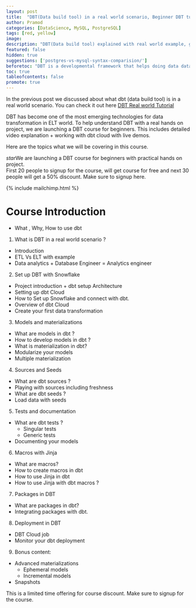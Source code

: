 ```yaml
---
layout: post
title:  "DBT(Data build tool) in a real world scenario, Beginner DBT tutorial"
author: Pramod
categories: [DataScience, MySQL, PostgreSQL]
tags: [red, yellow]
image: 
description: "DBT(Data build tool) explained with real world example, going from ETL to ELT and where exactly dbt fits in data transformation. DBT as it stands for data build tool connects with your data warehouse directly and can interact with all data reads and writes. If you want to perform some data analysis all we need to do is write simple SELECT queries on the raw data table. Once you write your SELECT query and run it, DBT automatically takes care of fetching the data, applying all different validations, logics and writes the data back into your warehouse."
featured: false
hidden: true
suggestions: ['postgres-vs-mysql-syntax-comparision/']
beforetoc: "DBT is a developmental framework that helps doing data data tranformation with simple SELECT queris. "
toc: true
tableofcontents: false
promote: true
---
```


In the previous post we discussed about what dbt (data build tool) is in a real world scenario. You can check it out here [DBT Real world Tutorial](/dbt-tutorial-real-world-scenario-guide/)

DBT has become one of the most emerging technologies for data transformation in ELT world. 
To help understand DBT with a real hands on project, we are launching a DBT course for beginners. This includes 
detailed video explanation + working with dbt cloud with live demos. 

Here are the topics what we will be covering in this course. 

<div class="alert alert-warning" role="alert">
    <span class="text"><i class="material-icons">star</i>We are launching a DBT course for beginners with practical hands on project. <br>
      First 20 people to signup for the course, will get course for free and next 30 people will get a 50% discount. Make sure to signup here.
   </span>
</div>

{% include mailchimp.html %}


# Course Introduction
- What , Why, How to use dbt

1. What is DBT in a real world scenario ?
- Introduction
- ETL Vs ELT with example
- Data analytics + Database Engineer = Analytics engineer

2. Set up DBT with Snowflake
- Project introduction + dbt setup Architecture
- Setting up dbt Cloud
- How to Set up Snowflake and connect with dbt.
- Overview of dbt Cloud
- Create your first data transformation

3. Models and materializations
- What are models in dbt ?
- How to develop models in dbt ?
- What is materialization in dbt?
- Modularize your models
- Multiple materialization

4. Sources and Seeds
- What are dbt sources ?
- Playing with sources including freshness
- What are dbt seeds ?
- Load data with seeds

5. Tests and documentation
- What are dbt tests ?
  - Singular tests
  - Generic tests
- Documenting your models

6. Macros with Jinja
- What are macros?
- How to create macros in dbt
- How to use Jinja in dbt
- How to use Jinja with dbt macros ?

7. Packages in DBT
- What are packages in dbt?
- Integrating packages with dbt.

8. Deployment in DBT
- DBT Cloud job
- Monitor your dbt deployment

9. Bonus content:
- Advanced materializations
  - Ephemeral models
  - Incremental models
- Snapshots

This is a limited time offering for course discount. Make sure to signup for the course. 